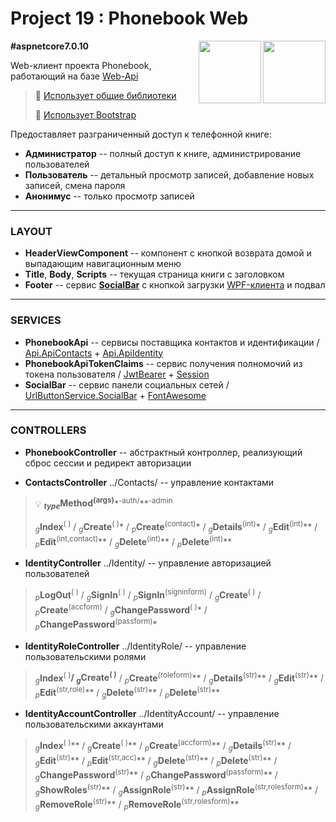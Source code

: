# Project 19 : Phonebook Web

<img align="right" width="100" height="100" src="https://github.com/rozhkovsvyat/Project19.API/assets/71471748/56c66f5c-b87e-45c3-bca7-1f9f2cde5d21">
<img align="right" width="100" height="100" src="https://github.com/rozhkovsvyat/Project19.API/assets/71471748/cdfe90f7-88d8-4d52-a921-8e0a1ec87a26">

**#aspnetcore7.0.10**

Web-клиент проекта Phonebook, работающий на базе [Web-Api](https://github.com/rozhkovsvyat/Project19.API/tree/master)

> :link: [Использует общие библиотеки](https://github.com/rozhkovsvyat/Project19.Libs)
> 
> :link: [Использует Bootstrap](https://getbootstrap.com/)

Предоставляет разграниченный доступ к телефонной книге:
* **Администратор** -- полный доступ к книге, администрирование пользователей
* **Пользователь** -- детальный просмотр записей, добавление новых записей, смена пароля
* **Анонимус** -- только просмотр записей

---

### LAYOUT

* **HeaderViewComponent** -- компонент с кнопкой возврата домой и выпадающим навигационным меню
* **Title**, **Body**, **Scripts** -- текущая страница книги с заголовком
* **Footer** -- сервис **[SocialBar](https://www.nuget.org/packages/RozhkovSvyat.Project19.Services.UrlButtonService.SocialBar/)** с кнопкой загрузки [WPF-клиента](https://github.com/rozhkovsvyat/Project19.WPF) и подвал

---

### SERVICES

* **PhonebookApi** -- сервисы поставщика контактов и идентификации / [Api.ApiContacts](https://www.nuget.org/packages/RozhkovSvyat.Project19.Services.Api.ApiContacts/) + [Api.ApiIdentity](https://www.nuget.org/packages/RozhkovSvyat.Project19.Services.Api.ApiIdentity/)
* **PhonebookApiTokenClaims** -- сервис получения полномочий из токена пользователя / [JwtBearer](https://www.nuget.org/packages/Microsoft.AspNetCore.Authentication.JwtBearer) + [Session](https://www.nuget.org/packages/Microsoft.AspNetCore.Session/)
* **SocialBar** -- сервис панели социальных сетей / [UrlButtonService.SocialBar](https://www.nuget.org/packages/RozhkovSvyat.Project19.Services.UrlButtonService.SocialBar/) + [FontAwesome](https://fontawesome.com/)
  
---

### CONTROLLERS

* **PhonebookController** -- абстрактный контроллер, реализующий сброс сессии и редирект авторизации

* **ContactsController** ../Contacts/ -- управление контактами

> :bulb: **<sub>_type_</sub>Method<sup>(args)**</sup>*<sup>-auth/</sup>**<sup>-аdmin</sup>
>
> <sub>_g_</sub>**Index**</sub><sup>( )</sup> / <sub>_g_</sub>**Create**<sup>( )</sup>* / <sub>_p_</sub>**Create**<sup>(contact)</sup>* / <sub>_g_</sub>**Details**<sup>(int)</sup>* / <sub>_g_</sub>**Edit**<sup>(int)</sup>** / <sub>_p_</sub>**Edit**<sup>(int,contact)</sup>** / <sub>_g_</sub>**Delete**<sup>(int)</sup>** / <sub>_p_</sub>**Delete**<sup>(int)</sup>**

* **IdentityController** ../Identity/ -- управление авторизацией пользователей

> <sub>_p_</sub>**LogOut**<sup>( )</sup> / <sub>_g_</sub>**SignIn**<sup>( )</sup> / <sub>_p_</sub>**SignIn**<sup>(signinform)</sup> / <sub>_g_</sub>**Create**<sup>( )</sup> / <sub>_p_</sub>**Create**<sup>(accform)</sup> / <sub>_g_</sub>**ChangePassword**<sup>( )</sup>* / <sub>_p_</sub>**ChangePassword**<sup>(passform)</sup>*

* **IdentityRoleController** ../IdentityRole/ -- управление пользовательскими ролями

> <sub>_g_</sub>**Index**<sup>( )</sup>**/ <sub>_g_</sub>**Create**<sup>( )</sup>** / <sub>_p_</sub>**Create**<sup>(roleform)</sup>** / <sub>_g_</sub>**Details**<sup>(str)</sup>**  / <sub>_g_</sub>**Edit**<sup>(str)</sup>** / <sub>_p_</sub>**Edit**<sup>(str,role)</sup>** / <sub>_g_</sub>**Delete**<sup>(str)</sup>** / <sub>_p_</sub>**Delete**<sup>(str)</sup>**

* **IdentityAccountController** ../IdentityAccount/ -- управление пользовательскими аккаунтами

> <sub>_g_</sub>**Index**</sub><sup>( )</sup>** / <sub>_g_</sub>**Create**<sup>( )</sup>** / <sub>_p_</sub>**Create**<sup>(accform)</sup>** / <sub>_g_</sub>**Details**<sup>(str)</sup>** / <sub>_g_</sub>**Edit**<sup>(str)</sup>** / <sub>_p_</sub>**Edit**<sup>(str,acc)</sup>** / <sub>_g_</sub>**Delete**<sup>(str)</sup>** / <sub>_p_</sub>**Delete**<sup>(str)</sup>** / <sub>_g_</sub>**ChangePassword**<sup>(str)</sup>** / <sub>_p_</sub>**ChangePassword**<sup>(passform)</sup>** / <sub>_g_</sub>**ShowRoles**<sup>(str)</sup>** / <sub>_g_</sub>**AssignRole**<sup>(str)</sup>** / <sub>_p_</sub>**AssignRole**<sup>(str,rolesform)</sup>** / <sub>_g_</sub>**RemoveRole**<sup>(str)</sup>** / <sub>_p_</sub>**RemoveRole**<sup>(str,rolesform)</sup>**

